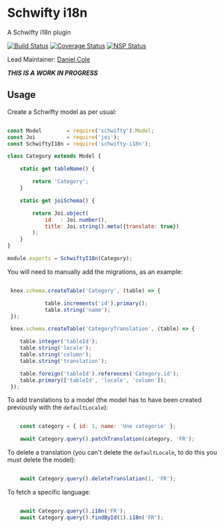 # Schwifty i18n

A Schwifty i18n plugin

[![Build Status](https://travis-ci.org/PixulHQ/schwifty-i18n.svg?branch=master)](https://travis-ci.org/PixulHQ/schwifty-i18n) [![Coverage Status](https://coveralls.io/repos/github/PixulHQ/schwifty-i18n/badge.svg?branch=master)](https://coveralls.io/github/PixulHQ/schwifty-i18n?branch=master) [![NSP Status](https://nodesecurity.io/orgs/pixulhq/projects/ed277a5f-854b-40f1-8935-e87a94d0f87f/badge)](https://nodesecurity.io/orgs/pixulhq/projects/ed277a5f-854b-40f1-8935-e87a94d0f87f)

Lead Maintainer: [Daniel Cole](https://github.com/optii)

***THIS IS A WORK IN PROGRESS***

## Usage

Create a Schwifty model as per usual:

```javascript

const Model        = require('schwifty').Model;
const Joi          = require('joi');
const SchwiftyI18n = require('schwifty-i18n');

class Category extends Model {

    static get tableName() {

        return 'Category';
    }

    static get joiSchema() {

        return Joi.object(
            id   : Joi.number(),
            title: Joi.string().meta({translate: true})
        );
    }
}

module.exports = SchwiftyI18n(Category);

```

You will need to manually add the migrations, as an example:

```javascript

 knex.schema.createTable('Category', (table) => {

            table.increments('id').primary();
            table.string('name');
 });

 knex.schema.createTable('CategoryTranslation', (table) => {

    table.integer('tableId');
    table.string('locale');
    table.string('column');
    table.string('translation');

    table.foreign('tableId').references('Category.id');
    table.primary(['tableId', 'locale', 'column']);
 });

```

To add translations to a model (the model has to have been created previously with the `defaultLocale`):

```javascript

    const category = { id: 1, name: 'Une catégorie' };

    await Category.query().patchTranslation(category, 'FR');

```

To delete a translation (you can't delete the `defaultLocale`, to do this you must delete the model):

```javascript

    await Category.query().deleteTranslation(1, 'FR');

```


To fetch a specific language:

```javascript

    await Category.query().i18n('FR');
    await Category.query().findById(1).i18n('FR');

```

